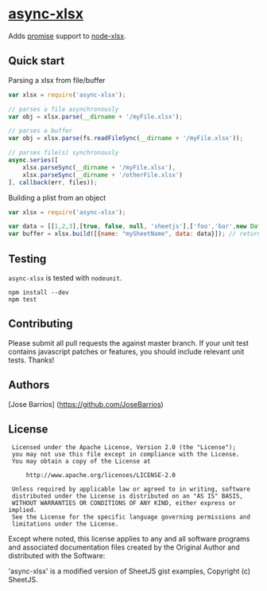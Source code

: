 [async-xlsx](https://github.com/JoseBarrios/async-xlsx) 
=================

Adds [promise](https://github.com/petkaantonov/bluebird) support to [node-xlsx](http://mgcrea.github.com/node-xlsx).

Quick start
-----------

Parsing a xlsx from file/buffer
```javascript
var xlsx = require('async-xlsx');

// parses a file asynchronously 
var obj = xlsx.parse(__dirname + '/myFile.xlsx'); 

// parses a buffer
var obj = xlsx.parse(fs.readFileSync(__dirname + '/myFile.xlsx')); 

// parses file(s) synchronously
async.series([
	xlsx.parseSync(__dirname + '/myFile.xlsx'), 
	xlsx.parseSync(__dirname + '/otherFile.xlsx')
], callback(err, files)); 
```

Building a plist from an object
```javascript
var xlsx = require('async-xlsx');

var data = [[1,2,3],[true, false, null, 'sheetjs'],['foo','bar',new Date('2014-02-19T14:30Z'), '0.3']];
var buffer = xlsx.build([{name: "mySheetName", data: data}]); // returns a buffer

```

Testing
-------

`async-xlsx` is tested with `nodeunit`.

>
	npm install --dev
	npm test

Contributing
------------

Please submit all pull requests the against master branch. If your unit test contains javascript patches or features, you should include relevant unit tests. Thanks!

Authors
-------
[Jose Barrios] (https://github.com/JoseBarrios)


License
---------------------

     Licensed under the Apache License, Version 2.0 (the "License");
     you may not use this file except in compliance with the License.
     You may obtain a copy of the License at

         http://www.apache.org/licenses/LICENSE-2.0

     Unless required by applicable law or agreed to in writing, software
     distributed under the License is distributed on an "AS IS" BASIS,
     WITHOUT WARRANTIES OR CONDITIONS OF ANY KIND, either express or implied.
     See the License for the specific language governing permissions and
     limitations under the License.

  Except where noted, this license applies to any and all software programs and associated documentation files created by the Original Author and distributed with the Software:

  'async-xlsx' is a modified version of SheetJS gist examples, Copyright (c) SheetJS.
